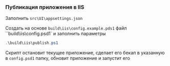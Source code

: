 ### Публикация приложения в IIS

Заполнить `src\UI\appsettings.json`

Создать на основе `build\iis\config.example.pds1` файл ``build\iis\config.psd1` и заполнить параметры
```powershell
.\build\iis\publish.ps1
```

Скрипт остановит текущее приложение, сделает его бекап в указанную в `config.psd1` папку, обновит приложение и запустит его